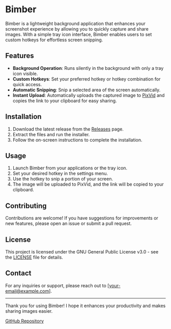 # Bimber

Bimber is a lightweight background application that enhances your screenshot experience by allowing you to quickly capture and share images. With a simple tray icon interface, Bimber enables users to set custom hotkeys for effortless screen snipping.

## Features

- **Background Operation**: Runs silently in the background with only a tray icon visible.
- **Custom Hotkeys**: Set your preferred hotkey or hotkey combination for quick access.
- **Automatic Snipping**: Snip a selected area of the screen automatically.
- **Instant Upload**: Automatically uploads the captured image to [PixVid](https://pixvid.org/) and copies the link to your clipboard for easy sharing.

## Installation

1. Download the latest release from the [Releases](https://github.com/fragmoose/bimber/releases) page.
2. Extract the files and run the installer.
3. Follow the on-screen instructions to complete the installation.

## Usage

1. Launch Bimber from your applications or the tray icon.
2. Set your desired hotkey in the settings menu.
3. Use the hotkey to snip a portion of your screen.
4. The image will be uploaded to PixVid, and the link will be copied to your clipboard.

## Contributing

Contributions are welcome! If you have suggestions for improvements or new features, please open an issue or submit a pull request.

## License

This project is licensed under the GNU General Public License v3.0 - see the [LICENSE](LICENSE) file for details.

## Contact

For any inquiries or support, please reach out to [your-email@example.com].

---

Thank you for using Bimber! I hope it enhances your productivity and makes sharing images easier.

[GitHub Repository](https://github.com/fragmoose/bimber)
